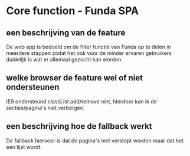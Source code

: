 # Core function - Funda SPA

## een beschrijving van de feature
De web app is bedoeld om de filter functie van Funda op te delen in meerdere stappen zodat het ook voor de minder ervaren gebruikers duidelijk is wat er allemaal gezocht kan worden.

## welke browser de feature wel of niet ondersteunen
IE9 ondersteund classList.add/remove niet, hierdoor kan ik de secties/pagina's niet verbergen.

## een beschrijving hoe de fallback werkt
De fallback hiervoor is dat de pagina's niet verstopt worden maar dat het een lijst wordt.









